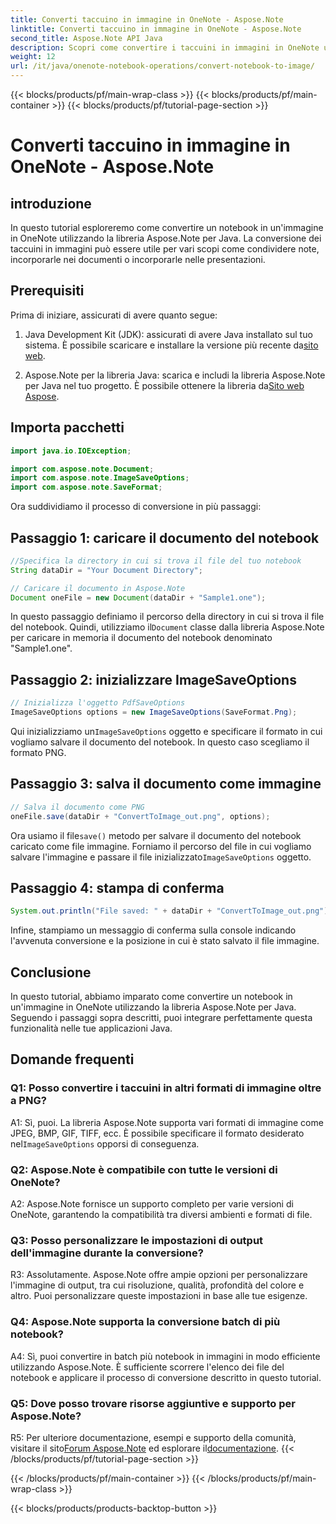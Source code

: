 ```yaml
---
title: Converti taccuino in immagine in OneNote - Aspose.Note
linktitle: Converti taccuino in immagine in OneNote - Aspose.Note
second_title: Aspose.Note API Java
description: Scopri come convertire i taccuini in immagini in OneNote utilizzando Aspose.Note per Java. Integra facilmente questa funzionalità nelle tue applicazioni Java.
weight: 12
url: /it/java/onenote-notebook-operations/convert-notebook-to-image/
---
```


{{< blocks/products/pf/main-wrap-class >}}
{{< blocks/products/pf/main-container >}}
{{< blocks/products/pf/tutorial-page-section >}}

# Converti taccuino in immagine in OneNote - Aspose.Note

## introduzione

In questo tutorial esploreremo come convertire un notebook in un'immagine in OneNote utilizzando la libreria Aspose.Note per Java. La conversione dei taccuini in immagini può essere utile per vari scopi come condividere note, incorporarle nei documenti o incorporarle nelle presentazioni.

## Prerequisiti

Prima di iniziare, assicurati di avere quanto segue:

1.  Java Development Kit (JDK): assicurati di avere Java installato sul tuo sistema. È possibile scaricare e installare la versione più recente da[sito web](https://www.oracle.com/java/technologies/javase-jdk15-downloads.html).

2.  Aspose.Note per la libreria Java: scarica e includi la libreria Aspose.Note per Java nel tuo progetto. È possibile ottenere la libreria da[Sito web Aspose](https://releases.aspose.com/note/java/).

## Importa pacchetti

```java
import java.io.IOException;

import com.aspose.note.Document;
import com.aspose.note.ImageSaveOptions;
import com.aspose.note.SaveFormat;
```

Ora suddividiamo il processo di conversione in più passaggi:

## Passaggio 1: caricare il documento del notebook

```java
//Specifica la directory in cui si trova il file del tuo notebook
String dataDir = "Your Document Directory";

// Caricare il documento in Aspose.Note
Document oneFile = new Document(dataDir + "Sample1.one");
```

 In questo passaggio definiamo il percorso della directory in cui si trova il file del notebook. Quindi, utilizziamo il`Document` classe dalla libreria Aspose.Note per caricare in memoria il documento del notebook denominato "Sample1.one".

## Passaggio 2: inizializzare ImageSaveOptions

```java
// Inizializza l'oggetto PdfSaveOptions
ImageSaveOptions options = new ImageSaveOptions(SaveFormat.Png);
```

 Qui inizializziamo un`ImageSaveOptions` oggetto e specificare il formato in cui vogliamo salvare il documento del notebook. In questo caso scegliamo il formato PNG.

## Passaggio 3: salva il documento come immagine

```java
// Salva il documento come PNG
oneFile.save(dataDir + "ConvertToImage_out.png", options);
```

 Ora usiamo il file`save()` metodo per salvare il documento del notebook caricato come file immagine. Forniamo il percorso del file in cui vogliamo salvare l'immagine e passare il file inizializzato`ImageSaveOptions` oggetto.

## Passaggio 4: stampa di conferma

```java
System.out.println("File saved: " + dataDir + "ConvertToImage_out.png");
```

Infine, stampiamo un messaggio di conferma sulla console indicando l'avvenuta conversione e la posizione in cui è stato salvato il file immagine.

## Conclusione

In questo tutorial, abbiamo imparato come convertire un notebook in un'immagine in OneNote utilizzando la libreria Aspose.Note per Java. Seguendo i passaggi sopra descritti, puoi integrare perfettamente questa funzionalità nelle tue applicazioni Java.

## Domande frequenti

### Q1: Posso convertire i taccuini in altri formati di immagine oltre a PNG?

 A1: Sì, puoi. La libreria Aspose.Note supporta vari formati di immagine come JPEG, BMP, GIF, TIFF, ecc. È possibile specificare il formato desiderato nel`ImageSaveOptions` opporsi di conseguenza.

### Q2: Aspose.Note è compatibile con tutte le versioni di OneNote?

A2: Aspose.Note fornisce un supporto completo per varie versioni di OneNote, garantendo la compatibilità tra diversi ambienti e formati di file.

### Q3: Posso personalizzare le impostazioni di output dell'immagine durante la conversione?

R3: Assolutamente. Aspose.Note offre ampie opzioni per personalizzare l'immagine di output, tra cui risoluzione, qualità, profondità del colore e altro. Puoi personalizzare queste impostazioni in base alle tue esigenze.

### Q4: Aspose.Note supporta la conversione batch di più notebook?

A4: Sì, puoi convertire in batch più notebook in immagini in modo efficiente utilizzando Aspose.Note. È sufficiente scorrere l'elenco dei file del notebook e applicare il processo di conversione descritto in questo tutorial.

### Q5: Dove posso trovare risorse aggiuntive e supporto per Aspose.Note?

 R5: Per ulteriore documentazione, esempi e supporto della comunità, visitare il sito[Forum Aspose.Note](https://forum.aspose.com/c/note/28) ed esplorare il[documentazione](https://reference.aspose.com/note/java/).
{{< /blocks/products/pf/tutorial-page-section >}}

{{< /blocks/products/pf/main-container >}}
{{< /blocks/products/pf/main-wrap-class >}}

{{< blocks/products/products-backtop-button >}}
